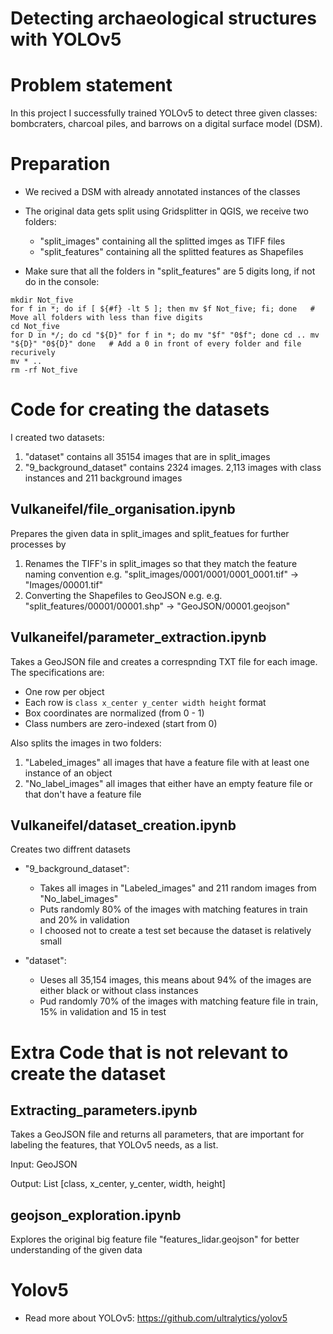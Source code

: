 # Detecting archaeological structures with YOLOv5

# Problem statement

In this project I successfully trained YOLOv5 to detect three given classes: bombcraters, charcoal piles, and barrows on a digital surface model (DSM).

# Preparation

* We recived a DSM with already annotated instances of the classes

* The original data gets split using Gridsplitter in QGIS, we receive two folders:
    * "split_images" containing all the splitted imges as TIFF files
    * "split_features" containing all the splitted features as Shapefiles

* Make sure that all the folders in "split_features" are 5 digits long, if not do in the console:

```console
mkdir Not_five
for f in *; do if [ ${#f} -lt 5 ]; then mv $f Not_five; fi; done   # Move all folders with less than five digits
cd Not_five
for D in */; do cd "${D}" for f in *; do mv "$f" "0$f"; done cd .. mv "${D}" "0${D}" done   # Add a 0 in front of every folder and file recurively
mv * ..
rm -rf Not_five
```


# Code for creating the datasets

I created two datasets:
1. "dataset" contains all 35154 images that are in split_images
2. "9_background_dataset" contains 2324 images. 2,113 images with class instances and 211 background images


## Vulkaneifel/file_organisation.ipynb

Prepares the given data in split_images and split_featues for further processes by
1. Renames the TIFF's in split_images so that they match the feature naming convention e.g. "split_images/0001/0001/0001_0001.tif" -> "Images/00001.tif"
2. Converting the Shapefiles to GeoJSON e.g. e.g. "split_features/00001/00001.shp" -> "GeoJSON/00001.geojson"


## Vulkaneifel/parameter_extraction.ipynb

Takes a GeoJSON file and creates a correspnding TXT file for each image. The specifications are:
* One row per object
* Each row is ```class x_center y_center width height``` format
* Box coordinates are normalized (from 0 - 1)
* Class numbers are zero-indexed (start from 0)

Also splits the images in two folders:
1. "Labeled_images" all images that have a feature file with at least one instance of an object
2. "No_label_images" all images that either have an empty feature file or that don't have a feature file


## Vulkaneifel/dataset_creation.ipynb

Creates two diffrent datasets
- "9_background_dataset":
    - Takes all images in "Labeled_images" and 211 random images from "No_label_images"
    - Puts randomly 80% of the images with matching features in train and 20% in validation
    - I choosed not to create a test set because the dataset is relatively small
    
- "dataset":
    - Ueses all 35,154 images, this means about 94% of the images are either black or without class instances
    - Pud randomly 70% of the images with matching feature file in train, 15% in validation and 15 in test

# Extra Code that is not relevant to create the dataset

## Extracting_parameters.ipynb   

Takes a GeoJSON file and returns all parameters, that are important for labeling the features, that YOLOv5 needs, as a list.

Input: GeoJSON

Output: List [class, x_center, y_center, width, height]


## geojson_exploration.ipynb   
Explores the original big feature file "features_lidar.geojson" for better understanding of the given data


# Yolov5

* Read more about YOLOv5: https://github.com/ultralytics/yolov5
